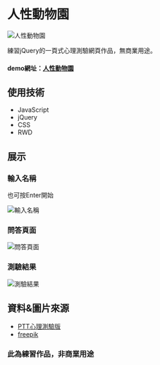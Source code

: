# 人性動物園

![人性動物園](https://ronchang8215.github.io/HumanZoo/assets/logo.png "人性動物園")

練習jQuery的一頁式心理測驗網頁作品，無商業用途。

#### demo網址：[人性動物園](https://ronchang8215.github.io/HumanZoo/)

## 使用技術
* JavaScript
* jQuery
* CSS
* RWD

## 展示

### 輸入名稱
也可按Enter開始

![輸入名稱](https://i.imgur.com/DU7anjd.png)
### 問答頁面
![問答頁面](https://i.imgur.com/ivjoLCN.png)
### 測驗結果
![測驗結果](https://i.imgur.com/lPxXmeI.png)
## 資料&圖片來源
* [PTT心理測驗版](https://www.ptt.cc/bbs/Mind/M.1415370812.A.A81.html)
* [freepik](https://www.freepik.com/)

### 此為練習作品，非商業用途